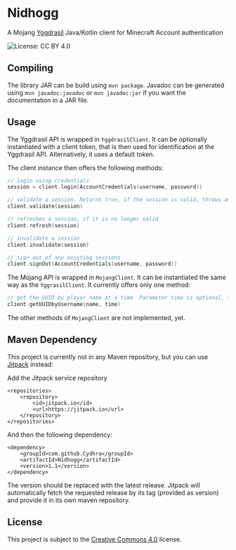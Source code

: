 # Nidhogg
A Mojang [Yggdrasil](http://wiki.vg/Authentication) Java/Kotlin client for Minecraft Account authentication

![License: CC BY 4.0](https://img.shields.io/badge/License-CC%20BY%204.0-lightgrey.svg)


## Compiling
The library JAR can be build using ``mvn package``. Javadoc can be generated using ``mvn javadoc:javadoc`` or ``mvn javadoc:jar`` if you want the documentation in a JAR file.

## Usage
The Yggdrasil API is wrapped in ``YggdrasilClient``. It can be optionally instantiated with a client token, that is then used for 
identification at the Yggdrasil API. Alternatively, it uses a default token.

The client instance then offers the following methods:

````Kotlin
// login using credentials
session = client.login(AccountCredentials(username, password))

// validate a session. Returns true, if the session is valid, throws an appropriate exception otherwise.
client.validate(session)

// refreshes a session, if it is no longer valid
client.refresh(session)

// invalidate a session
client.invalidate(session)

// sign out of any existing sessions
client.signOut(AccountCredentials(username, password))
````

The Mojang API is wrapped in ``MojangClient``. It can be instantiated the same way as the ``YggrasilClient``. It currently offers only 
one method:

````Kotlin
// get the UUID by player name at a time. Parameter time is optional, if not given it will be defaulted to the system time.
client.getUUIDbyUsername(name, time)
````

The other methods of ``MojangClient`` are not implemented, yet. 

## Maven Dependency
This project is currently not in any Maven repository, but you can use [Jitpack](https://jitpack.io/) instead:

Add the Jitpack service repository
````
<repositories>
    <repository>
	    <id>jitpack.io</id>
	    <url>https://jitpack.io</url>
	</repository>
</repositories>
````

And then the following dependency:
````
<dependency>
    <groupId>com.github.Cydhra</groupId>
    <artifactId>Nidhogg</artifactId>
    <version>1.1</version>
</dependency>
````

The version should be replaced with the latest release. Jitpack will automatically fetch the requested release by its tag (provided as
version) and provide it in its own maven repository.

## License
This project is subject to the [Creative Commons 4.0](https://creativecommons.org/licenses/by/4.0/) license.
